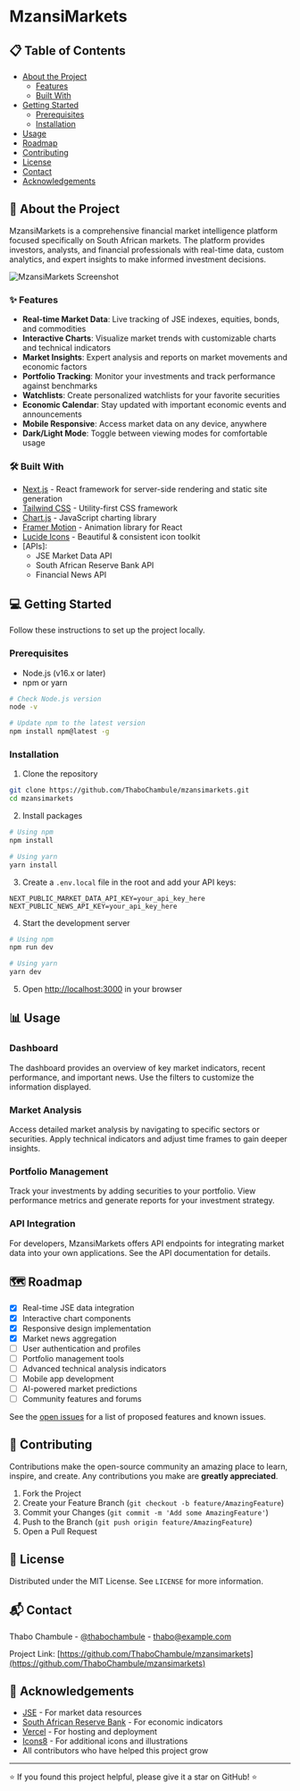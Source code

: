 # MzansiMarkets

## 📋 Table of Contents

- [About the Project](#about-the-project)
  - [Features](#features)
  - [Built With](#built-with)
- [Getting Started](#getting-started)
  - [Prerequisites](#prerequisites)
  - [Installation](#installation)
- [Usage](#usage)
- [Roadmap](#roadmap)
- [Contributing](#contributing)
- [License](#license)
- [Contact](#contact)
- [Acknowledgements](#acknowledgements)

## 🚀 About the Project

MzansiMarkets is a comprehensive financial market intelligence platform focused specifically on South African markets. The platform provides investors, analysts, and financial professionals with real-time data, custom analytics, and expert insights to make informed investment decisions.

![MzansiMarkets Screenshot](./public/images/mzansimarkets-dashboard.png)

### ✨ Features

- **Real-time Market Data**: Live tracking of JSE indexes, equities, bonds, and commodities
- **Interactive Charts**: Visualize market trends with customizable charts and technical indicators
- **Market Insights**: Expert analysis and reports on market movements and economic factors
- **Portfolio Tracking**: Monitor your investments and track performance against benchmarks
- **Watchlists**: Create personalized watchlists for your favorite securities
- **Economic Calendar**: Stay updated with important economic events and announcements
- **Mobile Responsive**: Access market data on any device, anywhere
- **Dark/Light Mode**: Toggle between viewing modes for comfortable usage

### 🛠️ Built With

- [Next.js](https://nextjs.org/) - React framework for server-side rendering and static site generation
- [Tailwind CSS](https://tailwindcss.com/) - Utility-first CSS framework
- [Chart.js](https://www.chartjs.org/) - JavaScript charting library
- [Framer Motion](https://www.framer.com/motion/) - Animation library for React
- [Lucide Icons](https://lucide.dev/) - Beautiful & consistent icon toolkit
- [APIs]: 
  - JSE Market Data API
  - South African Reserve Bank API
  - Financial News API

## 💻 Getting Started

Follow these instructions to set up the project locally.

### Prerequisites

- Node.js (v16.x or later)
- npm or yarn

```bash
# Check Node.js version
node -v

# Update npm to the latest version
npm install npm@latest -g
```

### Installation

1. Clone the repository

```bash
git clone https://github.com/ThaboChambule/mzansimarkets.git
cd mzansimarkets
```

2. Install packages

```bash
# Using npm
npm install

# Using yarn
yarn install
```

3. Create a `.env.local` file in the root and add your API keys:

```
NEXT_PUBLIC_MARKET_DATA_API_KEY=your_api_key_here
NEXT_PUBLIC_NEWS_API_KEY=your_api_key_here
```

4. Start the development server

```bash
# Using npm
npm run dev

# Using yarn
yarn dev
```

5. Open [http://localhost:3000](http://localhost:3000) in your browser

## 📊 Usage

### Dashboard
The dashboard provides an overview of key market indicators, recent performance, and important news. Use the filters to customize the information displayed.

### Market Analysis
Access detailed market analysis by navigating to specific sectors or securities. Apply technical indicators and adjust time frames to gain deeper insights.

### Portfolio Management
Track your investments by adding securities to your portfolio. View performance metrics and generate reports for your investment strategy.

### API Integration
For developers, MzansiMarkets offers API endpoints for integrating market data into your own applications. See the API documentation for details.

## 🗺️ Roadmap

- [x] Real-time JSE data integration
- [x] Interactive chart components
- [x] Responsive design implementation
- [x] Market news aggregation
- [ ] User authentication and profiles
- [ ] Portfolio management tools
- [ ] Advanced technical analysis indicators
- [ ] Mobile app development
- [ ] AI-powered market predictions
- [ ] Community features and forums

See the [open issues](https://github.com/ThaboChambule/mzansimarkets/issues) for a list of proposed features and known issues.

## 🤝 Contributing

Contributions make the open-source community an amazing place to learn, inspire, and create. Any contributions you make are **greatly appreciated**.

1. Fork the Project
2. Create your Feature Branch (`git checkout -b feature/AmazingFeature`)
3. Commit your Changes (`git commit -m 'Add some AmazingFeature'`)
4. Push to the Branch (`git push origin feature/AmazingFeature`)
5. Open a Pull Request

## 📝 License

Distributed under the MIT License. See `LICENSE` for more information.

## 📬 Contact

Thabo Chambule - [@thabochambule](https://twitter.com/thabochambule) - thabo@example.com

Project Link: [https://github.com/ThaboChambule/mzansimarkets](https://github.com/ThaboChambule/mzansimarkets)

## 🙏 Acknowledgements

- [JSE](https://www.jse.co.za/) - For market data resources
- [South African Reserve Bank](https://www.resbank.co.za/) - For economic indicators
- [Vercel](https://vercel.com/) - For hosting and deployment
- [Icons8](https://icons8.com/) - For additional icons and illustrations
- All contributors who have helped this project grow

---

⭐ If you found this project helpful, please give it a star on GitHub! ⭐
